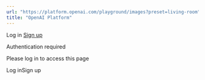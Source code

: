 ```yaml
---
url: "https://platform.openai.com/playground/images?preset=living-room"
title: "OpenAI Platform"
---
```


Log in [Sign up](https://platform.openai.com/signup)

Authentication required

Please log in to access this page

Log inSign up